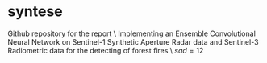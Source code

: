 # syntese
Github repository for the report
\\
Implementing an Ensemble Convolutional Neural Network on
Sentinel-1 Synthetic Aperture Radar data and Sentinel-3 Radiometric
data for the detecting of forest fires
\\
$sad=12$